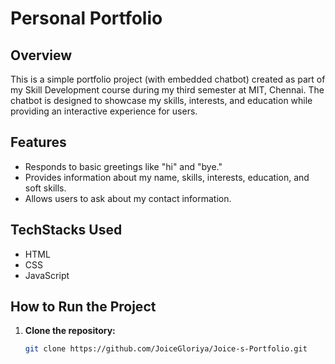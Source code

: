 # Personal Portfolio

## Overview
This is a simple portfolio project (with embedded chatbot) created as part of my Skill Development course during my third semester at MIT, Chennai. The chatbot is designed to showcase my skills, interests, and education while providing an interactive experience for users.

## Features
- Responds to basic greetings like "hi" and "bye."
- Provides information about my name, skills, interests, education, and soft skills.
- Allows users to ask about my contact information.

## TechStacks Used
- HTML
- CSS
- JavaScript

## How to Run the Project
1. **Clone the repository:**
   ```bash
   git clone https://github.com/JoiceGloriya/Joice-s-Portfolio.git
